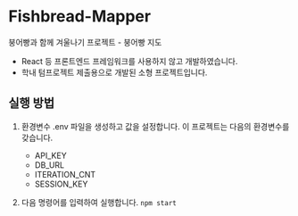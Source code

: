 # Fishbread-Mapper

붕어빵과 함께 겨울나기 프로젝트 - 붕어빵 지도

- React 등 프론트엔드 프레임워크를 사용하지 않고 개발하였습니다.
- 학내 텀프로젝트 제출용으로 개발된 소형 프로젝트입니다.

## 실행 방법

1. 환경변수 .env 파일을 생성하고 값을 설정합니다. 이 프로젝트는 다음의 환경변수를 갖습니다.

   - API_KEY
   - DB_URL
   - ITERATION_CNT
   - SESSION_KEY

2. 다음 명령어를 입력하여 실행합니다.
   `npm start`
